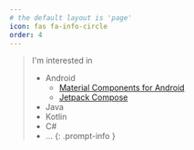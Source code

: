 ```yaml
---
# the default layout is 'page'
icon: fas fa-info-circle
order: 4
---
```

> I'm interested in
> - Android
>   - [Material Components for Android](https://github.com/material-components/material-components-android)
>   - [Jetpack Compose](https://developer.android.com/compose)
> - Java
> - Kotlin
> - C#
> - ...
{: .prompt-info }

